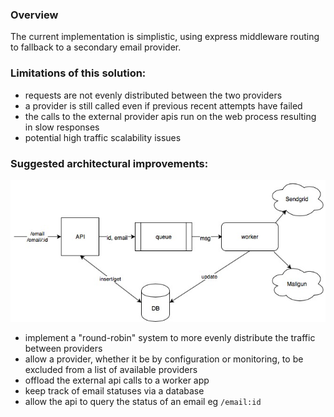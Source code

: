 ### Overview
The current implementation is simplistic, using express middleware routing to fallback to a secondary email provider.  

### Limitations of this solution:
- requests are not evenly distributed between the two providers
- a provider is still called even if previous recent attempts have failed 
- the calls to the external provider apis run on the web process resulting in slow responses
- potential high traffic scalability issues

### Suggested architectural improvements:
![archtecture](/architecture.jpg?raw=true "Proposed Changes")
- implement a "round-robin" system to more evenly distribute the traffic between providers
- allow a provider, whether it be by configuration or monitoring, to be excluded from a list of available providers
- offload the external api calls to a worker app
- keep track of email statuses via a database
- allow the api to query the status of an email eg `/email:id`


